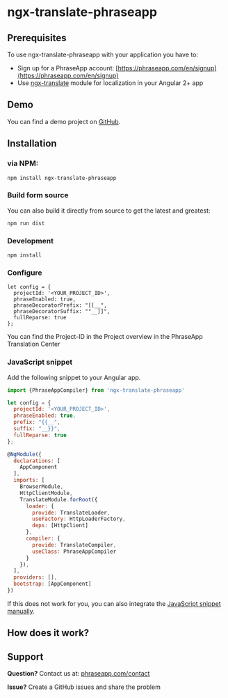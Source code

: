 # ngx-translate-phraseapp


## Prerequisites

To use ngx-translate-phraseapp with your application you have to:

* Sign up for a PhraseApp account: [https://phraseapp.com/en/signup](https://phraseapp.com/en/signup)
* Use [ngx-translate](https://github.com/ngx-translate/core) module for localization in your Angular 2+ app

## Demo

You can find a demo project on [GitHub](https://github.com/phrase/ngx-translate-phraseapp-demo).

## Installation

### via NPM:

    npm install ngx-translate-phraseapp

### Build form source

You can also build it directly from source to get the latest and greatest:

    npm run dist

### Development

	npm install


### Configure

```
let config = {
  projectId: '<YOUR_PROJECT_ID>',
  phraseEnabled: true,
  phraseDecoratorPrefix: "[[__",
  phraseDecoratorSuffix: ""__]]",
  fullReparse: true
};
```

You can find the Project-ID in the Project overview in the PhraseApp Translation Center

### JavaScript snippet

Add the following snippet to your Angular app.

```js
import {PhraseAppCompiler} from 'ngx-translate-phraseapp'

let config = {
  projectId: '<YOUR_PROJECT_ID>',
  phraseEnabled: true,
  prefix: "{{__",
  suffix: "__}}",
  fullReparse: true
};
```

```js
@NgModule({
  declarations: [
    AppComponent
  ],
  imports: [
    BrowserModule,
    HttpClientModule,
    TranslateModule.forRoot({
      loader: {
        provide: TranslateLoader,
        useFactory: HttpLoaderFactory,
        deps: [HttpClient]
      },
      compiler: {
        provide: TranslateCompiler,
        useClass: PhraseAppCompiler
      }
    }),
  ],
  providers: [],
  bootstrap: [AppComponent]
})
```

If this does not work for you, you can also integrate the [JavaScript snippet manually](http://docs.phraseapp.com/guides/in-context-editor/custom-integration/).

## How does it work?

## Support

**Question?** Contact us at: [phraseapp.com/contact](https://phraseapp.com/contact)

**Issue?** Create a GitHub issues and share the problem
